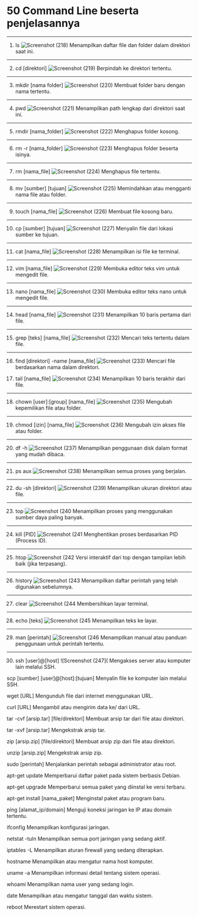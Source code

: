 # 50 Command Line beserta penjelasannya
---
1. ls
   ![Screenshot (218)](https://github.com/NADIRANTS/SISTEM-OPERASI/blob/main/File/WhatsApp%20Image%202024-09-05%20at%2008.57.34.jpeg)
Menampilkan daftar file dan folder dalam direktori saat ini.

---
2. cd [direktori]
   ![Screenshot (219)](https://github.com/NADIRANTS/SISTEM-OPERASI/blob/main/File/WhatsApp%20Image%202024-09-05%20at%2008.58.28.jpeg)
Berpindah ke direktori tertentu.

---
3. mkdir [nama folder]
   ![Screenshot (220)](https://github.com/NADIRANTS/SISTEM-OPERASI/blob/main/File/WhatsApp%20Image%202024-09-05%20at%2008.58.29%20(1).jpeg)
Membuat folder baru dengan nama tertentu.

---
4. pwd
    ![Screenshot (221)](https://github.com/NADIRANTS/SISTEM-OPERASI/blob/main/File/WhatsApp%20Image%202024-09-05%20at%2008.58.29.jpeg)
Menampilkan path lengkap dari direktori saat ini.

---
5. rmdir [nama_folder]
   ![Screenshot (222)](https://github.com/NADIRANTS/SISTEM-OPERASI/blob/main/File/WhatsApp%20Image%202024-09-05%20at%2008.59.13.jpeg)
Menghapus folder kosong.

---
6. rm -r [nama_folder]
   ![Screenshot (223)](https://github.com/NADIRANTS/SISTEM-OPERASI/blob/main/File/WhatsApp%20Image%202024-09-05%20at%2008.59.14%20(1).jpeg)
Menghapus folder beserta isinya.

---
7. rm [nama_file]
   ![Screenshot (224)](https://github.com/NADIRANTS/SISTEM-OPERASI/blob/main/File/WhatsApp%20Image%202024-09-05%20at%2008.59.14.jpeg)
Menghapus file tertentu.

---
8. mv [sumber] [tujuan]
   ![Screenshot (225)](https://github.com/NADIRANTS/SISTEM-OPERASI/blob/main/File/WhatsApp%20Image%202024-09-05%20at%2008.59.49%20(1).jpeg)
Memindahkan atau mengganti nama file atau folder.

---
9. touch [nama_file]
    ![Screenshot (226)](https://github.com/NADIRANTS/SISTEM-OPERASI/blob/main/File/WhatsApp%20Image%202024-09-05%20at%2008.59.49%20(2).jpeg)
Membuat file kosong baru.

---
10. cp [sumber] [tujuan]
     ![Screenshot (227)](https://github.com/NADIRANTS/SISTEM-OPERASI/blob/main/File/WhatsApp%20Image%202024-09-05%20at%2008.59.49.jpeg)
Menyalin file dari lokasi sumber ke tujuan.

---
11. cat [nama_file]
    ![Screenshot (228)](https://github.com/NADIRANTS/SISTEM-OPERASI/blob/main/File/WhatsApp%20Image%202024-09-05%20at%2009.29.28.jpeg)
Menampilkan isi file ke terminal.

---
12. vim [nama_file]
     ![Screenshot (229)](https://github.com/NADIRANTS/SISTEM-OPERASI/blob/main/File/WhatsApp%20Image%202024-09-05%20at%2009.29.29%20(1).jpeg)
Membuka editor teks vim untuk mengedit file.

---
13. nano [nama_file]
     ![Screenshot (230)](https://github.com/NADIRANTS/SISTEM-OPERASI/blob/main/File/WhatsApp%20Image%202024-09-05%20at%2009.29.29.jpeg)
Membuka editor teks nano untuk mengedit file.

---
14. head [nama_file]
   ![Screenshot (231)](https://github.com/NADIRANTS/SISTEM-OPERASI/blob/main/File/WhatsApp%20Image%202024-09-05%20at%2009.29.58.jpeg)
Menampilkan 10 baris pertama dari file.

---
15. grep [teks] [nama_file]
    ![Screenshot (232)](https://github.com/NADIRANTS/SISTEM-OPERASI/blob/main/File/WhatsApp%20Image%202024-09-05%20at%2009.29.59%20(1).jpeg)
Mencari teks tertentu dalam file.

---
16. find [direktori] -name [nama_file]
    ![Screenshot (233)](https://github.com/NADIRANTS/SISTEM-OPERASI/blob/main/File/WhatsApp%20Image%202024-09-05%20at%2009.29.59%20(2).jpeg)
Mencari file berdasarkan nama dalam direktori.

17. tail [nama_file]
    ![Screenshot (234)](https://github.com/NADIRANTS/SISTEM-OPERASI/blob/main/File/WhatsApp%20Image%202024-09-05%20at%2009.29.59.jpeg)
Menampilkan 10 baris terakhir dari file.

---
18. chown [user]:[group] [nama_file]
     ![Screenshot (235)](https://github.com/NADIRANTS/SISTEM-OPERASI/blob/main/File/WhatsApp%20Image%202024-09-05%20at%2009.30.40%20(1).jpeg)
Mengubah kepemilikan file atau folder.

---
19. chmod [izin] [nama_file]
     ![Screenshot (236)](https://github.com/NADIRANTS/SISTEM-OPERASI/blob/main/File/WhatsApp%20Image%202024-09-05%20at%2009.30.40.jpeg)
Mengubah izin akses file atau folder.

---
20. df -h
     ![Screenshot (237)](https://github.com/NADIRANTS/SISTEM-OPERASI/blob/main/File/WhatsApp%20Image%202024-09-05%20at%2009.30.41.jpeg)
Menampilkan penggunaan disk dalam format yang mudah dibaca.

---
21. ps aux
     ![Screenshot (238)](https://github.com/NADIRANTS/SISTEM-OPERASI/blob/main/File/WhatsApp%20Image%202024-09-05%20at%2010.28.00%20(1).jpeg)
Menampilkan semua proses yang berjalan.

---
22. du -sh [direktori]
    ![Screenshot (239)](https://github.com/NADIRANTS/SISTEM-OPERASI/blob/main/File/WhatsApp%20Image%202024-09-05%20at%2010.28.00.jpeg)
Menampilkan ukuran direktori atau file.

---
23. top
    ![Screenshot (240](https://github.com/NADIRANTS/SISTEM-OPERASI/blob/main/File/WhatsApp%20Image%202024-09-05%20at%2010.28.01%20(1).jpeg)
Menampilkan proses yang menggunakan sumber daya paling banyak.

---
24. kill [PID]
    ![Screenshot (241](https://github.com/NADIRANTS/SISTEM-OPERASI/blob/main/File/WhatsApp%20Image%202024-09-05%20at%2010.28.01.jpeg)
Menghentikan proses berdasarkan PID (Process ID).

---
25. htop
    ![Screenshot (242](https://github.com/NADIRANTS/SISTEM-OPERASI/blob/main/File/WhatsApp%20Image%202024-09-05%20at%2010.28.02.jpeg)
Versi interaktif dari top dengan tampilan lebih baik (jika terpasang).

---
26. history
    ![Screenshot (243](https://github.com/NADIRANTS/SISTEM-OPERASI/blob/main/File/WhatsApp%20Image%202024-09-05%20at%2010.40.11.jpeg)
Menampilkan daftar perintah yang telah digunakan sebelumnya.

---
27. clear
    ![Screenshot (244](https://github.com/NADIRANTS/SISTEM-OPERASI/blob/main/File/WhatsApp%20Image%202024-09-05%20at%2010.40.14.jpeg)
Membersihkan layar terminal.

---
28. echo [teks]
    ![Screenshot (245](https://github.com/NADIRANTS/SISTEM-OPERASI/blob/main/File/WhatsApp%20Image%202024-09-05%20at%2010.40.18.jpeg)
Menampilkan teks ke layar.

---
29. man [perintah]
    ![Screenshot (246](https://github.com/NADIRANTS/SISTEM-OPERASI/blob/main/File/WhatsApp%20Image%202024-09-05%20at%2010.40.20.jpeg)
Menampilkan manual atau panduan penggunaan untuk perintah tertentu.

---
30. ssh [user]@[host]
     ![Screenshot (247](
Mengakses server atau komputer lain melalui SSH.

scp [sumber] [user]@[host]:[tujuan]
Menyalin file ke komputer lain melalui SSH.

wget [URL]
Mengunduh file dari internet menggunakan URL.

curl [URL]
Mengambil atau mengirim data ke/ dari URL.

tar -cvf [arsip.tar] [file/direktori]
Membuat arsip tar dari file atau direktori.

tar -xvf [arsip.tar]
Mengekstrak arsip tar.

zip [arsip.zip] [file/direktori]
Membuat arsip zip dari file atau direktori.

unzip [arsip.zip]
Mengekstrak arsip zip.

sudo [perintah]
Menjalankan perintah sebagai administrator atau root.

apt-get update
Memperbarui daftar paket pada sistem berbasis Debian.

apt-get upgrade
Memperbarui semua paket yang diinstal ke versi terbaru.

apt-get install [nama_paket]
Menginstal paket atau program baru.

ping [alamat_ip/domain]
Menguji koneksi jaringan ke IP atau domain tertentu.

ifconfig
Menampilkan konfigurasi jaringan.

netstat -tuln
Menampilkan semua port jaringan yang sedang aktif.

iptables -L
Menampilkan aturan firewall yang sedang diterapkan.

hostname
Menampilkan atau mengatur nama host komputer.

uname -a
Menampilkan informasi detail tentang sistem operasi.

whoami
Menampilkan nama user yang sedang login.

date
Menampilkan atau mengatur tanggal dan waktu sistem.

reboot
Merestart sistem operasi.
